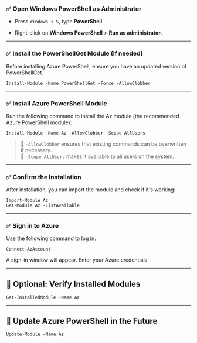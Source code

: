 ### ✅ **Open Windows PowerShell as Administrator**

-   Press `Windows + S`, type **PowerShell**.
    
-   Right-click on **Windows PowerShell** > **Run as administrator**.
    

----------

### ✅ **Install the PowerShellGet Module (if needed)**

Before installing Azure PowerShell, ensure you have an updated version of PowerShellGet.

    Install-Module -Name PowerShellGet -Force -AllowClobber 

----------

### ✅ **Install Azure PowerShell Module**

Run the following command to install the Az module (the recommended Azure PowerShell module):

    Install-Module -Name Az -AllowClobber -Scope AllUsers 

> 🔹 `-AllowClobber` ensures that existing commands can be overwritten if necessary.  
> 🔹 `-Scope AllUsers` makes it available to all users on the system.

----------

### ✅ **Confirm the Installation**

After installation, you can import the module and check if it's working:

    Import-Module Az
    Get-Module Az -ListAvailable 

----------

### ✅ **Sign in to Azure**

Use the following command to log in:

    Connect-AzAccount

A sign-in window will appear. Enter your Azure credentials.

----------

## 🧪 Optional: Verify Installed Modules

    Get-InstalledModule -Name Az 

----------

## 🔄 Update Azure PowerShell in the Future

    Update-Module -Name Az 



